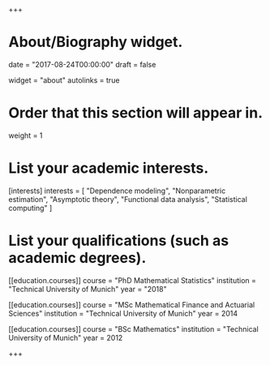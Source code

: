 +++
# About/Biography widget.

date = "2017-08-24T00:00:00"
draft = false

widget = "about"
autolinks = true

# Order that this section will appear in.
weight = 1

# List your academic interests.
[interests]
  interests = [
    "Dependence modeling",
    "Nonparametric estimation",
    "Asymptotic theory",
    "Functional data analysis",
    "Statistical computing"
  ]

# List your qualifications (such as academic degrees).
[[education.courses]]
  course = "PhD Mathematical Statistics"
  institution = "Technical University of Munich"
  year = "2018"

[[education.courses]]
  course = "MSc Mathematical Finance and Actuarial Sciences"
  institution = "Technical University of Munich"
  year = 2014

[[education.courses]]
  course = "BSc Mathematics"
  institution = "Technical University of Munich"
  year = 2012

+++
